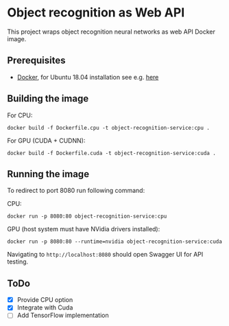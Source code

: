 # Object recognition as Web API

This project wraps object recognition neural networks as web API Docker image.

## Prerequisites

* [Docker](https://www.docker.com/), for Ubuntu 18.04 installation see e.g. [here](https://www.digitalocean.com/community/tutorials/how-to-install-and-use-docker-on-ubuntu-18-04)

## Building the image

For CPU:

```
docker build -f Dockerfile.cpu -t object-recognition-service:cpu . 
```

For GPU (CUDA + CUDNN):

```
docker build -f Dockerfile.cuda -t object-recognition-service:cuda .
```

## Running the image

To redirect to port 8080 run following command:

CPU:

```
docker run -p 8080:80 object-recognition-service:cpu
```

GPU (host system must have NVidia drivers installed):

```
docker run -p 8080:80 --runtime=nvidia object-recognition-service:cuda
```

Navigating to `http://localhost:8080` should open Swagger UI for API testing.

## ToDo

- [x] Provide CPU option
- [x] Integrate with Cuda
- [ ] Add TensorFlow implementation
